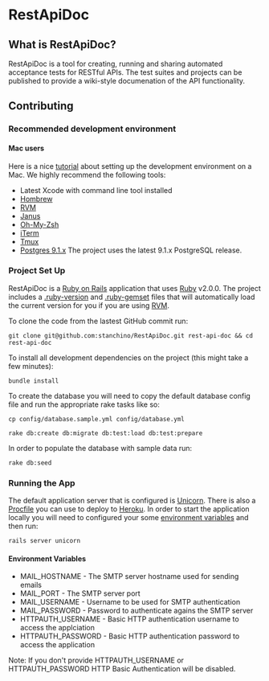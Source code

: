 # RestApiDoc 

## What is RestApiDoc?
RestApiDoc is a tool for creating, running and sharing automated acceptance tests for RESTful APIs. The test suites and projects can be published to provide a wiki-style documenation of the API functionality.

## Contributing

### Recommended development environment

#### Mac users

Here is a nice [tutorial](http://thedrearlight.com/blog/tmux-vim.html) about setting up the development environment on a Mac. We highly recommend the following tools:

* Latest Xcode with command line tool installed
* [Hombrew](http://mxcl.github.com/homebrew/)
* [RVM](https://rvm.io/)
* [Janus](https://github.com/carlhuda/janus)
* [Oh-My-Zsh](https://github.com/robbyrussell/oh-my-zsh)
* [iTerm](http://www.iterm2.com/#/section/home)
* [Tmux](http://tmux.sourceforge.net/)
* [Postgres 9.1.x](http://www.enterprisedb.com/products-services-training/pgdownload#osx) The project uses the latest 9.1.x PostgreSQL release.

### Project Set Up

RestApiDoc is a [Ruby on Rails](http://rubyonrails.org/) application that uses [Ruby](https://www.ruby-lang.org/en/) v2.0.0.
The project includes a [.ruby-version](.ruby-version) and [.ruby-gemset](.ruby-gemset) files that will automatically load the current version for you if you are using [RVM](https://rvm.io/).

To clone the code from the lastest GitHub commit run:
```
git clone git@github.com:stanchino/RestApiDoc.git rest-api-doc && cd rest-api-doc
```

To install all development dependencies on the project (this might take a few minutes):
```
bundle install
```

To create the database you will need to copy the default database config file and run the appropriate rake tasks like so:
```
cp config/database.sample.yml config/database.yml

rake db:create db:migrate db:test:load db:test:prepare
```

In order to populate the database with sample data run:
```
rake db:seed
```

### Running the App

The default application server that is configured is [Unicorn](http://unicorn.bogomips.org/). There is also a [Procfile](https://devcenter.heroku.com/articles/procfile) you can use to deploy to [Heroku](https://www.heroku.com/). In order to start the application locally you will need to configured your some [environment variables](#environment-variables) and then run:
```
rails server unicorn
```

#### Environment Variables
 * MAIL_HOSTNAME - The SMTP server hostname used for sending emails
 * MAIL_PORT - The SMTP server port
 * MAIL_USERNAME - Username to be used for SMTP authentication
 * MAIL_PASSWORD - Password to authenticate agains the SMTP server
 * HTTPAUTH_USERNAME - Basic HTTP authentication username to access the applciation
 * HTTPAUTH_PASSWORD - Basic HTTP authentication password to access the application

Note: If you don't provide HTTPAUTH_USERNAME or HTTPAUTH_PASSWORD HTTP
Basic Authentication will be disabled.
